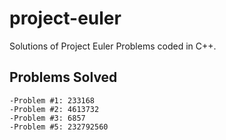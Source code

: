 # project-euler
Solutions of Project Euler Problems coded in C++.
## Problems Solved
    -Problem #1: 233168
    -Problem #2: 4613732
    -Problem #3: 6857
    -Problem #5: 232792560